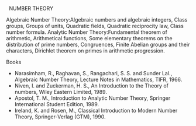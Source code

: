 ---
---
 
NUMBER THEORY

Algebraic Number Theory:Algebraic numbers and algebraic integers, Class groups,
Groups of units, Quadratic fields, Quadratic reciprocity law, Class number
formula.
Analytic Number Theory:Fundamental theorem of arithmetic, Arithmetical
functions, Some elementary theorems on the distribution of prime numbers,
Congruences, Finite Abelian groups and their characters, Dirichlet theorem on
primes in arithmetic progression.

Books

* Narasimham, R., Raghavan, S., Rangachari, S. S. and Sunder Lal., Algebraic
  Number Theory, Lecture Notes in Mathematics, TIFR, 1966.
* Niven, I. and Zuckerman, H. S., An Introduction to the Theory of numbers,
  Wiley Eastern Limited, 1989.
* Apostol, T. M., Introduction to Analytic Number Theory, Springer
  International Student Edition, 1989.
* Ireland, K. and Rosen, M., Classical Introduction to Modern Number Theory,
  Springer-Verlag (GTM), 1990.

